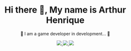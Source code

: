 <h1 align = "center"> Hi there 👋, My name is Arthur Henrique </h1>

  <p align = "center">🚧 I am a game developer in development... 🚧</p>
   
  <p align = "center">
  <a href="https://www.instagram.com/_martins_de_oliveira" alt="Instagram" target="_blank">
  <img src="https://img.shields.io/badge/-Instagram-DF0174?style=for-the- badge&labelColor=DF0174&logo=instagram&logoColor=white&link=https://www.instagram.com/_martins_de_oliveira">
  </a>
  <a href="https://twitter.com/TuzaoDpp" alt="Twitter" target="_blank">
  <img src="https://img.shields.io/badge/-Twitter-1ca0f1?style=for-the-badge&labelColor=1ca0f1&logo=twitter&logoColor=white&link=https://twitter.com/TuzaoDpp">
  </a>
  <a href="https://discord.com/channels/@me" alt="Discord" target="_blank">
  <img src="https://img.shields.io/badge/-Discord-5865F2?style=for-the-badge&labelColor=5865F2&logo=discord&logoColor=white&link=TuzaoDpp#7355">
  </a>
  <p align = "center">
  

<!--
**TuzaoDPP/TuzaoDPP** is a ✨ _special_ ✨ repository because its `README.md` (this file) appears on your GitHub profile.

Here are some ideas to get you started:

- 🔭 I’m currently working on ...
- 🌱 I’m currently learning ...
- 👯 I’m looking to collaborate on ...
- 🤔 I’m looking for help with ...
- 💬 Ask me about ...
- 📫 How to reach me: ...
- 😄 Pronouns: ...
- ⚡ Fun fact: ...
-->
